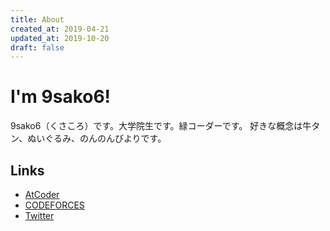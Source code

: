 ```yaml
---
title: About
created_at: 2019-04-21
updated_at: 2019-10-20
draft: false
---
```


# I'm 9sako6!
9sako6（くさころ）です。大学院生です。緑コーダーです。
好きな概念は牛タン、ぬいぐるみ、のんのんびよりです。

## Links
- [AtCoder](https://atcoder.jp/users/qsako6)
- [CODEFORCES](https://codeforces.com/profile/qsako6)
- [Twitter](https://twitter.com/9sako6)



